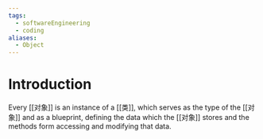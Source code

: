 ```yaml
---
tags:
  - softwareEngineering
  - coding
aliases:
  - Object
---
```

# Introduction 
Every [[对象]] is an instance of a [[类]], which serves as the type of the [[对象]] and as a blueprint, defining the data which the [[对象]] stores and the  methods form accessing and modifying that data.
